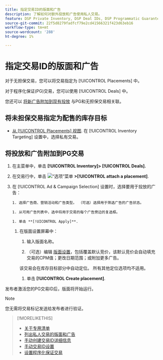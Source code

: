 ```yaml
---
title: 指定交易ID的版面和广告
description: 了解如何对额外投放和广告使用私人交易。
feature: DSP Private Inventory, DSP Deal IDs, DSP Programmatic Guaranteed Deals
source-git-commit: 22f5d8279fadfcf79e2cd41566321f423d63eb16
workflow-type: tm+mt
source-wordcount: '288'
ht-degree: 1%

---
```


# 指定交易ID的版面和广告

对于无担保交易，您可以将交易指定为 [!UICONTROL Placements] 中。

对于程序化保证(PG)交易，您可以使用 [!UICONTROL Deals] 中。

您还可以 [将新广告附加到现有投放](/help/dsp/campaign-management/ads/ad-attach-to-placement.md) 与PG和无担保交易相关联。

## 将未担保交易指定为配售的库存目标

* [从 [!UICONTROL Placements] 视图](/help/dsp/campaign-management/placements/placement-create.md). 在 [!UICONTROL Inventory Targeting] 设置中，选择私有交易。

## 将投放和广告附加到PG交易

1. 在主菜单中，单击 **[!UICONTROL Inventory]> [!UICONTROL Deals].**

1. 在交易行中，单击  ![“选项”菜单](/help/dsp/assets/options-menu.png) **>[!UICONTROL attach a placement]**.

1. 在 [!UICONTROL Ad & Campaign Selection] 设置时，选择要用于投放的广告：

       1. 选择广告商、营销活动和广告类型。 （可选）选择用于筛选广告的广告状态。
       
       1. 从可用广告列表中，选中将用于交易的每个广告旁边的复选框。
       
       1. 单击 **[!UICONTROL Apply]**.
   
   1. 在版面设置屏幕中：

      1. 输入版面名称。

      1. （可选）编辑 [版面设置](/help/dsp/campaign-management/placements/placement-settings.md)，包括覆盖默认竞价，该默认竞价会自动填充交易的CPM值；更改日期范围；或附加更多广告。

      该交易会在库存目标部分中自动定位。 所有其他定位选项均不适用。

      1. 单击 **[!UICONTROL Create placement]**.


发布者激活您的PG交易ID后，版面将开始运行。

>[!NOTE]
>
> 您无需将交易标记发送给发布者进行验证。

>[!MORELIKETHIS]
>
>* [关于专用清单](private-inventory-about.md)
>* [列出私人交易的版面和广告](/help/dsp/inventory/private-deal-view-placements.md)
>* [手动创建交易ID详细信息](deal-id-create.md)
>* [手动交易ID设置](deal-id-settings.md)
>* [设置程序化保证交易](programmatic-guaranteed-set-up.md)

